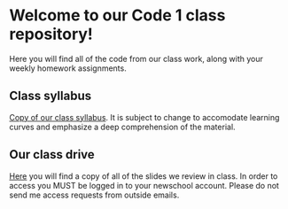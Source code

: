 # Welcome to our Code 1 class repository! 

Here you will find all of the code from our class work, along with your weekly homework assignments. 

## Class syllabus 
[Copy of our class syllabus](https://docs.google.com/document/d/1gjvq_7Ykc7ob10Kj1P3MUgnsIfC3cwqYPFaN7shzkqc/edit?usp=sharing).
It is subject to change to accomodate learning curves and emphasize a deep comprehension of the material. 

## Our class drive
[Here](https://drive.google.com/drive/folders/1b2C_pA4AzMv2hwS-i7c_hcZF0FUxKdeh?usp=sharing) you will find a copy of all of the slides we review in class. In order to access you MUST be logged in to your newschool account. Please do not send me access requests from outside emails. 

